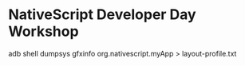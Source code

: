 # NativeScript Developer Day Workshop

adb shell dumpsys gfxinfo org.nativescript.myApp > layout-profile.txt